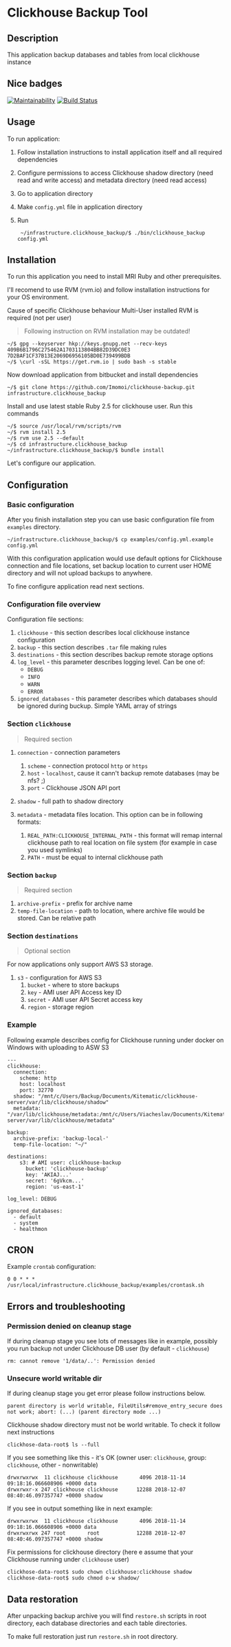 # Clickhouse Backup Tool

## Description

This application backup databases and tables from local clickhouse instance

## Nice badges

[![Maintainability](https://api.codeclimate.com/v1/badges/f4e295473446f1e13a64/maintainability)](https://codeclimate.com/github/Imomoi/clickhouse-backup/maintainability)
[![Build Status](https://travis-ci.org/Imomoi/clickhouse-backup.svg?branch=master)](https://travis-ci.org/Imomoi/clickhouse-backup)

## Usage

To run application:

1. Follow installation instructions to install application itself and all required dependencies
2. Configure permissions to access Clickhouse shadow directory (need read and write access) and metadata directory (need read access)
3. Go to application directory
4. Make `config.yml` file in application directory
5. Run

        ~/infrastructure.clickhouse_backup/$ ./bin/clickhouse_backup config.yml

## Installation

To run this application you need to install MRI Ruby and other prerequisites.

I'll recomend to use RVM (rvm.io) and follow installation instructions for your OS environment.

Cause of specific Clickhouse behaviour Multi-User installed RVM is required (not per user)

> Following instruction on RVM installation may be outdated!

    ~/$ gpg --keyserver hkp://keys.gnupg.net --recv-keys 409B6B1796C275462A1703113804BB82D39DC0E3 7D2BAF1CF37B13E2069D6956105BD0E739499BDB
    ~/$ \curl -sSL https://get.rvm.io | sudo bash -s stable

Now download application from bitbucket and install dependencies

    ~/$ git clone https://github.com/Imomoi/clickhouse-backup.git infrastructure.clickhouse_backup
    

Install and use latest stable Ruby 2.5 for clickhouse user. Run this commands

    ~/$ source /usr/local/rvm/scripts/rvm
    ~/$ rvm install 2.5
    ~/$ rvm use 2.5 --default
    ~/$ cd infrastructure.clickhouse_backup
    ~/infrastructure.clickhouse_backup/$ bundle install

Let's configure our application.

## Configuration

### Basic configuration

After you finish installation step you can use basic configuration file from `examples` directory.

    ~/infrastructure.clickhouse_backup/$ cp examples/config.yml.example config.yml

With this configuration application would use default options for Clickhouse connection and file locations, set backup location to current user HOME directory and will not upload backups to anywhere.

To fine configure application read next sections.

### Configuration file overview

Configuration file sections:

1. `clickhouse` - this section describes local clickhouse instance configuration
2. `backup` - this section describes `.tar` file making rules
3. `destinations` - this section describes backup remote storage options
4. `log_level` - this parameter describes logging level. Can be one of:
   - `DEBUG`
   - `INFO`
   - `WARN`
   - `ERROR`
5. `ignored_databases` - this parameter describes which databases should be ignored during buckup. Simple YAML array of strings

### Section `clickhouse`

> Required section

1. `connection` - connection parameters

   1. `scheme` - connection protocol `http` or `https`
   2. `host` - `localhost`, cause it cann't backup remote databases (may be nfs? ;)
   3. `port` - Clickhouse JSON API port
2. `shadow` - full path to shadow directory
3. `metadata` - metadata files location. This option can be in following formats:
   1. `REAL_PATH:CLICKHOUSE_INTERNAL_PATH` - this format will remap internal clickhouse path to real location on file system (for example in case you used symlinks)
   2. `PATH` - must be equal to internal clickhouse path

### Section `backup`

> Required section

1. `archive-prefix` - prefix for archive name
2. `temp-file-location` - path to location, where archive file would be stored. Can be relative path

### Section `destinations`

> Optional section

For now applications only support AWS S3 storage.

1. `s3` - configuration for AWS S3
    1. `bucket` - where to store backups
    2. `key` - AMI user API Access key ID
    3. `secret` - AMI user API Secret access key
    4. `region` - storage region

### Example

Following example describes config for Clickhouse running under docker on Windows with uploading to ASW S3

    ---
    clickhouse:
      connection:
        scheme: http
        host: localhost
        port: 32770
      shadow: "/mnt/c/Users/Backup/Documents/Kitematic/clickhouse-server/var/lib/clickhouse/shadow"
      metadata: "/var/lib/clickhouse/metadata:/mnt/c/Users/Viacheslav/Documents/Kitematic/clickhouse-server/var/lib/clickhouse/metadata"

    backup:
      archive-prefix: 'backup-local-'
      temp-file-location: "~/"

    destinations:
        s3: # AMI user: clickhouse-backup
          bucket: 'clickhouse-backup'
          key: 'AKIAJ...'
          secret: '6gVkcm...'
          region: 'us-east-1'

    log_level: DEBUG

    ignored_databases:
      - default
      - system
      - healthmon

## CRON

Example `crontab` configuration:

    0 0 * * * /usr/local/infrastructure.clickhouse_backup/examples/crontask.sh

## Errors and troubleshooting

### Permission denied on cleanup stage

If during cleanup stage you see lots of messages like in example, possibly you run 
backup not under Clickhouse DB user (by default - `clickhouse`)

    rm: cannot remove '1/data/..': Permission denied

### Unsecure world writable dir

If during cleanup stage you get error please follow instructions below.

    parent directory is world writable, FileUtils#remove_entry_secure does not work; abort: (...) (parent directory mode ...)

Clickhouse shadow directory must not be world writable. To check it follow next instructions

    clickhose-data-root$ ls --full

If you see something like this - it's OK (owner user: `clickhouse`, group: `clickhouse`, other - nonwritable)

    drwxrwxrwx  11 clickhouse clickhouse       4096 2018-11-14 09:18:16.066608906 +0000 data
    drwxrwxr-x 247 clickhouse clickhouse      12288 2018-12-07 08:40:46.097357747 +0000 shadow

If you see in output something like in next example:

    drwxrwxrwx  11 clickhouse clickhouse       4096 2018-11-14 09:18:16.066608906 +0000 data
    drwxrwxrwx 247 root       root            12288 2018-12-07 08:40:46.097357747 +0000 shadow

Fix permissions for clickhouse directory (here e assume that your Clickhouse running under `clickhouse` user)

    clickhose-data-root$ sudo chown clickhouse:clickhouse shadow
    clickhose-data-root$ sudo chmod o-w shadow/

## Data restoration

After unpacking backup archive you will find `restore.sh` scripts in root directory, each database directories and each table directories.

To make full restoration just run `restore.sh` in root directory.
